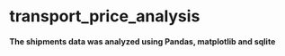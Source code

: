 # transport_price_analysis

#### The shipments data was analyzed using Pandas, matplotlib and sqlite 
